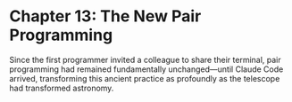 # Chapter 13: The New Pair Programming

Since the first programmer invited a colleague to share their terminal, pair programming had remained fundamentally unchanged—until Claude Code arrived, transforming this ancient practice as profoundly as the telescope had transformed astronomy.